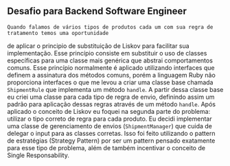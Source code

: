 ## Desafio para Backend Software Engineer

    Quando falamos de vários tipos de produtos cada um com sua regra de tratamento temos uma oportunidade
de aplicar o principio de substituição de Liskov para facilitar sua implementação. Esse princípio consiste
em substituir o uso de classes específicas para uma classe mais genérica que abstrai comportamentos comuns.
    Esse princípio normalmente é aplicado utilizando interfaces que definem a assinatura dos métodos comuns,
porém a linguagem Ruby não proporciona interfaces o que me levou a criar uma classe base chamada `ShipmentRule`
que implementa um método `handle`. A partir dessa classe base eu criei uma classe para cada tipo de regra de
envio, definindo assim um padrão para aplicação dessas regras através de um método `handle`.
    Após aplicado o conceito de Liskov eu foquei na segunda parte do problema: utilizar o tipo correto de regra
para cada produto. Eu decidi implementar uma classe de gerenciamento de envios (`ShipmentManager`) que cuida de delegar o input para
as classes corretas. Isso foi feito utilizando o pattern de estratégias (Strategy Pattern) por ser um pattern
pensado exatamente para esse tipo de problema, além de também incentivar o conceito de Single Responsability.
